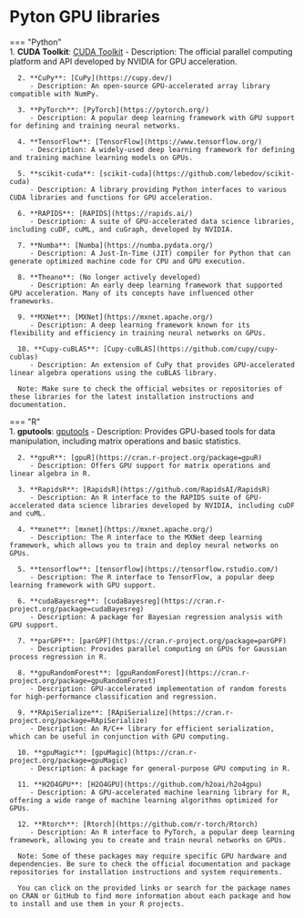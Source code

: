 # Pyton GPU libraries

=== "Python"
    <br />
      1. **CUDA Toolkit**: [CUDA Toolkit](https://developer.nvidia.com/cuda-toolkit)
         - Description: The official parallel computing platform and API developed by NVIDIA for GPU acceleration.

      2. **CuPy**: [CuPy](https://cupy.dev/)
         - Description: An open-source GPU-accelerated array library compatible with NumPy.

      3. **PyTorch**: [PyTorch](https://pytorch.org/)
         - Description: A popular deep learning framework with GPU support for defining and training neural networks.

      4. **TensorFlow**: [TensorFlow](https://www.tensorflow.org/)
         - Description: A widely-used deep learning framework for defining and training machine learning models on GPUs.

      5. **scikit-cuda**: [scikit-cuda](https://github.com/lebedov/scikit-cuda)
         - Description: A library providing Python interfaces to various CUDA libraries and functions for GPU acceleration.

      6. **RAPIDS**: [RAPIDS](https://rapids.ai/)
         - Description: A suite of GPU-accelerated data science libraries, including cuDF, cuML, and cuGraph, developed by NVIDIA.

      7. **Numba**: [Numba](https://numba.pydata.org/)
         - Description: A Just-In-Time (JIT) compiler for Python that can generate optimized machine code for CPU and GPU execution.

      8. **Theano**: (No longer actively developed)
         - Description: An early deep learning framework that supported GPU acceleration. Many of its concepts have influenced other frameworks.

      9. **MXNet**: [MXNet](https://mxnet.apache.org/)
         - Description: A deep learning framework known for its flexibility and efficiency in training neural networks on GPUs.

      10. **Cupy-cuBLAS**: [Cupy-cuBLAS](https://github.com/cupy/cupy-cublas)
         - Description: An extension of CuPy that provides GPU-accelerated linear algebra operations using the cuBLAS library.

      Note: Make sure to check the official websites or repositories of these libraries for the latest installation instructions and documentation.


=== "R"
    <br />
      1. **gputools**: [gputools](https://cran.r-project.org/package=gputools)
         - Description: Provides GPU-based tools for data manipulation, including matrix operations and basic statistics.

      2. **gpuR**: [gpuR](https://cran.r-project.org/package=gpuR)
         - Description: Offers GPU support for matrix operations and linear algebra in R.

      3. **RapidsR**: [RapidsR](https://github.com/RapidsAI/RapidsR)
         - Description: An R interface to the RAPIDS suite of GPU-accelerated data science libraries developed by NVIDIA, including cuDF and cuML.

      4. **mxnet**: [mxnet](https://mxnet.apache.org/)
         - Description: The R interface to the MXNet deep learning framework, which allows you to train and deploy neural networks on GPUs.

      5. **tensorflow**: [tensorflow](https://tensorflow.rstudio.com/)
         - Description: The R interface to TensorFlow, a popular deep learning framework with GPU support.

      6. **cudaBayesreg**: [cudaBayesreg](https://cran.r-project.org/package=cudaBayesreg)
         - Description: A package for Bayesian regression analysis with GPU support.

      7. **parGPF**: [parGPF](https://cran.r-project.org/package=parGPF)
         - Description: Provides parallel computing on GPUs for Gaussian process regression in R.

      8. **gpuRandomForest**: [gpuRandomForest](https://cran.r-project.org/package=gpuRandomForest)
         - Description: GPU-accelerated implementation of random forests for high-performance classification and regression.

      9. **RApiSerialize**: [RApiSerialize](https://cran.r-project.org/package=RApiSerialize)
         - Description: An R/C++ library for efficient serialization, which can be useful in conjunction with GPU computing.

      10. **gpuMagic**: [gpuMagic](https://cran.r-project.org/package=gpuMagic)
         - Description: A package for general-purpose GPU computing in R.

      11. **H2O4GPU**: [H2O4GPU](https://github.com/h2oai/h2o4gpu)
         - Description: A GPU-accelerated machine learning library for R, offering a wide range of machine learning algorithms optimized for GPUs.

      12. **Rtorch**: [Rtorch](https://github.com/r-torch/Rtorch)
         - Description: An R interface to PyTorch, a popular deep learning framework, allowing you to create and train neural networks on GPUs.

      Note: Some of these packages may require specific GPU hardware and dependencies. Be sure to check the official documentation and package repositories for installation instructions and system requirements.

      You can click on the provided links or search for the package names on CRAN or GitHub to find more information about each package and how to install and use them in your R projects.
